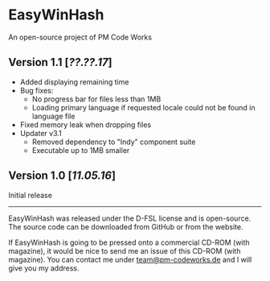 ﻿EasyWinHash
===========

An open-source project of PM Code Works

Version 1.1  [*??.??.17*]
-----------

* Added displaying remaining time
* Bug fixes:
  * No progress bar for files less than 1MB
  * Loading primary language if requested locale could not be found in language file
* Fixed memory leak when dropping files
* Updater v3.1
  * Removed dependency to "Indy" component suite
  * Executable up to 1MB smaller

Version 1.0  [*11.05.16*]
-----------

Initial release

--------------------------------------------------------------------------------
EasyWinHash was released under the D-FSL license and is open-source. The source code can be downloaded from GitHub or from the website.

If EasyWinHash is going to be pressed onto a commercial CD-ROM (with magazine), it would be nice to send me an issue of this CD-ROM (with magazine). You can contact me under team@pm-codeworks.de and I will give you my address.
